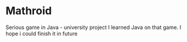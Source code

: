 # Mathroid
Serious game in Java - university project
I learned Java on that game.
I hope i could finish it in future

